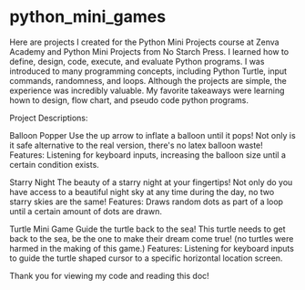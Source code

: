 # python_mini_games
Here are projects I created for the Python Mini Projects course at Zenva Academy and Python Mini Projects from No Starch Press. I learned how to define, design, code, execute, and evaluate Python programs.
I was introduced to many programming concepts, including Python Turtle, input commands, randomness, and loops. Although the projects are simple, the experience 
was incredibly valuable. My favorite takeaways were learning hown to design, flow chart, and pseudo code python programs.

Project Descriptions:

Balloon Popper
Use the up arrow to inflate a balloon until it pops! Not only is it safe alternative to the real version, there's no latex balloon waste!
Features: Listening for keyboard inputs, increasing the balloon size until a certain condition exists.

Starry Night
The beauty of a starry night at your fingertips! Not only do you have access to a beautiful night sky at any time during the day, no two starry skies are the same!
Features: Draws random dots as part of a loop until a certain amount of dots are drawn.

Turtle Mini Game
Guide the turtle back to the sea! This turtle needs to get back to the sea, be the one to make their dream come true! (no turtles were harmed in the making of this game.)
Features: Listening for keyboard inputs to guide the turtle shaped cursor to a specific horizontal location screen.

Thank you for viewing my code and reading this doc!
